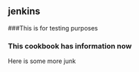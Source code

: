 ## jenkins

###This is for testing purposes

### This cookbook has information now


Here is some more junk